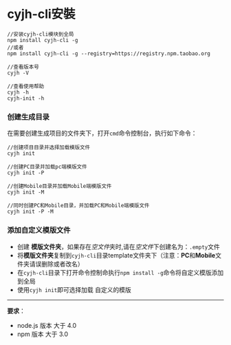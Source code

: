 # cyjh-cli安裝

```
//安装cyjh-cli模块到全局
npm install cyjh-cli -g
//或者
npm install cyjh-cli -g --registry=https://registry.npm.taobao.org

//查看版本号
cyjh -V

//查看使用帮助
cyjh -h
cyjh-init -h
```

### 创建生成目录

在需要创建生成项目的文件夹下，打开`cmd`命令控制台，执行如下命令：
```
//创建项目目录并选择加载模版文件
cyjh init

//创建PC目录并加载pc端模版文件
cyjh init -P

//创建Mobile目录并加载Mobile端模版文件
cyjh init -M 

//同时创建PC和Mobile目录，并加载PC和Mobile端模版文件
cyjh init -P -M

```

### 添加自定义模版文件
- 创建 **模版文件夹**，如果存在*空文件*夹时,请在*空文件*下创建名为：`.empty`文件
- 将**模版文件夹**复制到`cyjh-cli`目录template文件夹下（注意：**PC**和**Mobile**文件夹请误删除或者改名）
- 在`cyjh-cli`目录下打开命令控制命执行`npm install -g`命令将自定义模版添加到全局
- 使用`cyjh init`即可选择加载 自定义的模版

---
**要求**：
- node.js 版本 大于 4.0
- npm 版本 大于 3.0
